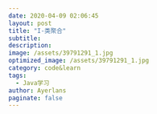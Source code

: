 ```yaml
---
date: 2020-04-09 02:06:45
layout: post
title: "I-类聚合"
subtitle:
description:
image: /assets/39791291_1.jpg
optimized_image: /assets/39791291_1.jpg
category: code&learn
tags:
  - Java学习
author: Ayerlans
paginate: false
---
```

